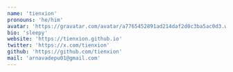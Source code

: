 ```yaml
---
name: 'tienxion'
pronouns: 'he/him'
avatar: 'https://gravatar.com/avatar/a7765452891ad214daf2d0c3ba5ac0d3.webp?size=256'
bio: 'sleepy'
website: 'https://tienxion.github.io'
twitter: 'https://x.com/tienxion'
github: 'https://github.com/tienxion'
mail: 'arnavadepu01@gmail.com'
---
```

